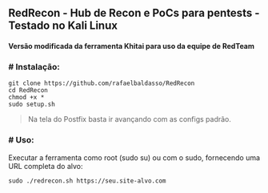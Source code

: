 ## RedRecon - Hub de Recon e PoCs para pentests - Testado no Kali Linux 
#### Versão modificada da ferramenta Khitai para uso da equipe de RedTeam

### # Instalação:  
```
git clone https://github.com/rafaelbaldasso/RedRecon  
cd RedRecon  
chmod +x *
sudo setup.sh
```
  
> Na tela do Postfix basta ir avançando com as configs padrão.  

### # Uso:  
Executar a ferramenta como root (sudo su) ou com o sudo, fornecendo uma URL completa do alvo:   
```
sudo ./redrecon.sh https://seu.site-alvo.com
```
